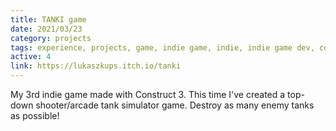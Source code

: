 ```yaml
---
title: TANKI game
date: 2021/03/23
category: projects
tags: experience, projects, game, indie game, indie, indie game dev, construct, construct 3, shooter, shooting, shooting game, tanks, tanki, tankigame, battle city, battlecity
active: 4
link: https://lukaszkups.itch.io/tanki
---
```


My 3rd indie game made with Construct 3. This time I've created a top-down shooter/arcade tank simulator game. Destroy as many enemy tanks as possible!
